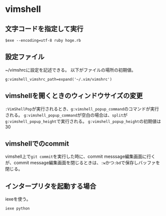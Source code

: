 # vimshell

## 文字コードを指定して実行
```vim
$exe --encoding=utf-8 ruby hoge.rb
```

## 設定ファイル
~/vimshrcに設定を記述できる。
以下がファイルの場所の初期値。
```vim
g:vimshell_vimshrc_path=expand('~/.vim/vimshrc')
```

## vimshellを開くときのウィンドウサイズの変更
`:VimShellPop`が実行されるとき、`g:vimshell_popup_command`のコマンドが実行される。
`g:vimshell_popup_command`が空白の場合は、`split`が`g:vimshell_popup_height`で実行される。
`g:vimshell_popup_height`の初期値は30

## vimshellでのcommit
vimshell上で`git commit`を実行した時に、commit messsage編集画面に行くが、commit message編集画面を閉じるときは、`:w`かつ`:bd`で保存しバッファを閉じる。

## インタープリタを起動する場合
iexeを使う。
```zsh
iexe python
```

